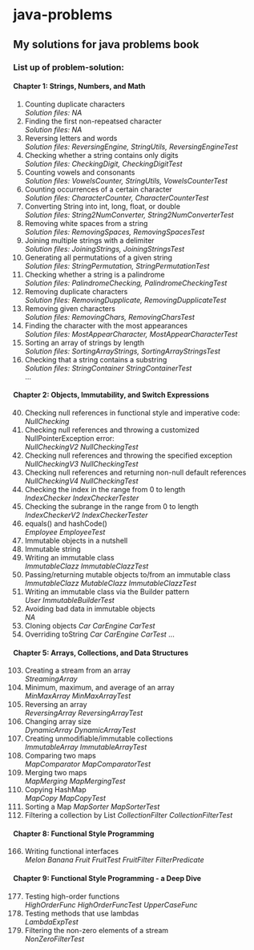 # java-problems
## My solutions for java problems book

### List up of problem-solution:

#### Chapter 1: Strings, Numbers, and Math
1. Counting duplicate characters  
   *Solution files: NA*
2. Finding the first non-repeatsed character  
   *Solution files: NA*
3. Reversing letters and words  
   *Solution files: ReversingEngine, StringUtils, ReversingEngineTest*
4. Checking whether a string contains only digits  
   *Solution files: CheckingDigit, CheckingDigitTest*
5. Counting vowels and consonants  
   *Solution files: VowelsCounter, StringUtils, VowelsCounterTest*
6. Counting occurrences of a certain character  
   *Solution files: CharacterCounter, CharacterCounterTest*
7. Converting String into int, long, float, or double  
   *Solution files: String2NumConverter, String2NumConverterTest*
8. Removing white spaces from a string  
   *Solution files: RemovingSpaces, RemovingSpacesTest*
9. Joining multiple strings with a delimiter  
   *Solution files: JoiningStrings, JoiningStringsTest*
10. Generating all permutations of a given string  
   *Solution files: StringPermutation, StringPermutationTest*
11. Checking whether a string is a palindrome  
   *Solution files: PalindromeChecking, PalindromeCheckingTest*
12. Removing duplicate characters  
   *Solution files: RemovingDupplicate, RemovingDupplicateTest*
13. Removing given characters  
   *Solution files: RemovingChars, RemovingCharsTest*
14. Finding the character with the most appearances  
   *Solution files: MostAppearCharacter, MostAppearCharacterTest*
15. Sorting an array of strings by length  
   *Solution files: SortingArrayStrings, SortingArrayStringsTest*
16. Checking that a string contains a substring  
   *Solution files: StringContainer StringContainerTest*  
   ...

#### Chapter 2: Objects, Immutability, and Switch Expressions

40. Checking null references in functional style and imperative code:  
   *NullChecking*
41. Checking null references and throwing a customized
NullPointerException error:  
   *NullCheckingV2 NullCheckingTest*
42. Checking null references and throwing the
specified exception  
   *NullCheckingV3 NullCheckingTest*
43. Checking null references and returning non-null default
references  
   *NullCheckingV4 NullCheckingTest*
44. Checking the index in the range from 0 to length  
   *IndexChecker IndexCheckerTester*
45. Checking the subrange in the range from 0 to length  
   *IndexCheckerV2 IndexCheckerTester*
46. equals() and hashCode()  
   *Employee EmployeeTest*
47. Immutable objects in a nutshell  
48. Immutable string  
49. Writing an immutable class  
   *ImmutableClazz ImmutableClazzTest*
50. Passing/returning mutable objects to/from an immutable class  
   *ImmutableClazz MutableClazz ImmutableClazzTest*
51. Writing an immutable class via the Builder pattern  
   *User ImmutableBuilderTest*
52. Avoiding bad data in immutable objects  
   *NA*
53. Cloning objects
   *Car CarEngine CarTest*
54. Overriding toString
   *Car CarEngine CarTest*
...

#### Chapter 5: Arrays, Collections, and Data Structures

103. Creating a stream from an array  
   *StreamingArray*
104. Minimum, maximum, and average of an array  
   *MinMaxArray MinMaxArrayTest*
105. Reversing an array  
   *ReversingArray ReversingArrayTest*
108. Changing array size  
   *DynamicArray DynamicArrayTest*
109. Creating unmodifiable/immutable collections  
   *ImmutableArray ImmutableArrayTest*
114. Comparing two maps  
   *MapComparator MapComparatorTest*
115. Merging two maps  
   *MapMerging MapMergingTest*
116. Copying HashMap  
   *MapCopy MapCopyTest*
117. Sorting a Map
   *MapSorter MapSorterTest*
120. Filtering a collection by List
   *CollectionFilter CollectionFilterTest*  

#### Chapter 8: Functional Style Programming
166. Writing functional interfaces  
   *Melon Banana Fruit FruitTest FruitFilter FilterPredicate*

#### Chapter 9: Functional Style Programming - a Deep Dive
177. Testing high-order functions  
   *HighOrderFunc HighOrderFuncTest UpperCaseFunc*
178. Testing methods that use lambdas  
   *LambdaExpTest*
180. Filtering the non-zero elements of a stream  
   *NonZeroFilterTest*